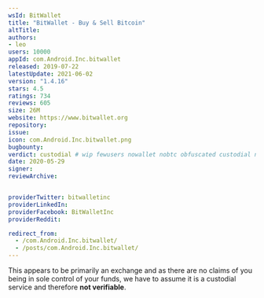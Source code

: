 ```yaml
---
wsId: BitWallet
title: "BitWallet - Buy & Sell Bitcoin"
altTitle: 
authors:
- leo
users: 10000
appId: com.Android.Inc.bitwallet
released: 2019-07-22
latestUpdate: 2021-06-02
version: "1.4.16"
stars: 4.5
ratings: 734
reviews: 605
size: 26M
website: https://www.bitwallet.org
repository: 
issue: 
icon: com.Android.Inc.bitwallet.png
bugbounty: 
verdict: custodial # wip fewusers nowallet nobtc obfuscated custodial nosource nonverifiable reproducible bounty defunct
date: 2020-05-29
signer: 
reviewArchive:


providerTwitter: bitwalletinc
providerLinkedIn: 
providerFacebook: BitWalletInc
providerReddit: 

redirect_from:
  - /com.Android.Inc.bitwallet/
  - /posts/com.Android.Inc.bitwallet/
---
```



This appears to be primarily an exchange and as there are no claims of you being
in sole control of your funds, we have to assume it is a custodial service and
therefore **not verifiable**.
